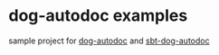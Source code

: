 # dog-autodoc examples

sample project for [dog-autodoc](https://github.com/scala-kennel/dog-autodoc) and [sbt-dog-autodoc](https://github.com/scala-kennel/sbt-dog-autodoc)

